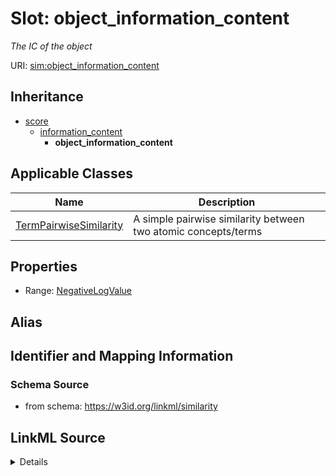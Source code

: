# Slot: object_information_content
_The IC of the object_


URI: [sim:object_information_content](https://w3id.org/linkml/similarity/object_information_content)




## Inheritance

* [score](score.md)
    * [information_content](information_content.md)
        * **object_information_content**





## Applicable Classes

| Name | Description |
| --- | --- |
[TermPairwiseSimilarity](TermPairwiseSimilarity.md) | A simple pairwise similarity between two atomic concepts/terms






## Properties

* Range: [NegativeLogValue](NegativeLogValue.md)






## Alias




## Identifier and Mapping Information







### Schema Source


* from schema: https://w3id.org/linkml/similarity




## LinkML Source

<details>
```yaml
name: object_information_content
description: The IC of the object
from_schema: https://w3id.org/linkml/similarity
rank: 1000
is_a: information_content
alias: object_information_content
domain_of:
- TermPairwiseSimilarity
range: NegativeLogValue

```
</details>